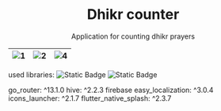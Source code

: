 
<h1 align="center">Dhikr counter</h1>

<p align="center">
     
  <a href="https://img.shields.io/badge/Platform-Android%20%7C%20IOS%20%7C%20Web-green)"></a>
</p>

<p align="center">
     Application for counting dhikr prayers
</p>

| ![1](https://github.com/OlegPark/Dhikr_counter/assets/127476229/3376bd9f-a574-40d6-9914-00b9df2337b0) | ![2](https://github.com/OlegPark/Dhikr_counter/assets/127476229/8a6d8304-3df2-4b5b-822b-850f8b1b9b1e) | ![4](https://github.com/OlegPark/Dhikr_counter/assets/127476229/c8ab49ea-bf84-4ccf-ac9d-7a556d7fbb6d) |
| :------------: | :------------: | :------------: |

used libraries:
![Static Badge](https://img.shields.io/badge/shared_preferences%3A%20%5E2.2.2-gray?logo=flutter&labelColor=blue)
  ![Static Badge](https://img.shields.io/badge/provider%3A%206.1.1-gray?logo=flutter&labelColor=blue)

  go_router: ^13.1.0
  hive: ^2.2.3
  firebase
  easy_localization: ^3.0.4
  icons_launcher: ^2.1.7
  flutter_native_splash: ^2.3.7
